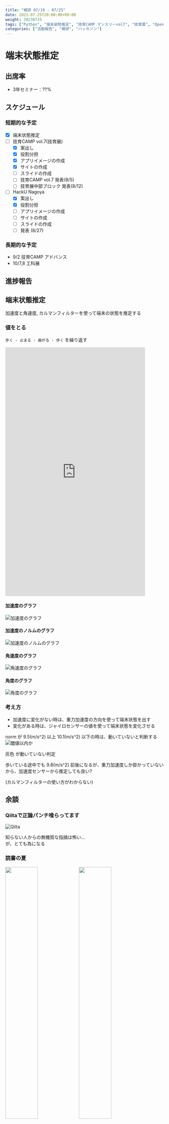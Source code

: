 ```yaml
---
title: "梶研 07/19 - 07/25"
date: 2023-07-25T20:00:00+09:00
weight: 20230725
tags: ["Python", "端末姿勢推定", "技育CAMP マンスリーvol7", "技育展", "Open Hack U NAGOYA"]
categories: ["活動報告", "梶研", "ハッカソン"]
---
```


# 端末状態推定

## 出席率
- 3年セミナー：??%

## スケジュール
### 短期的な予定
- [x] 端末状態推定
- [ ] 技育CAMP vol.7(技育展)
  - [x] 案出し
  - [x] 役割分担
  - [x] アプリイメージの作成
  - [x] サイトの作成
  - [ ] スライドの作成
  - [ ] 技育CAMP vol.7 発表(8/5)
  - [ ] 技育展中部ブロック 発表(8/12)
- [ ] HackU Nagoya
  - [x] 案出し
  - [x] 役割分担
  - [ ] アプリイメージの作成
  - [ ] サイトの作成
  - [ ] スライドの作成
  - [ ] 発表 (8/27)

### 長期的な予定
- 9/2 技育CAMP アドバンス
- 10/7,8 工科展


## 進捗報告
## 端末状態推定
加速度と角速度, カルマンフィルターを使って端末の状態を推定する  

### 値をとる
`歩く - 止まる - 曲がる - 歩く` を繰り返す

<iframe width="439" height="780" src="https://www.youtube.com/embed/wrP0ZNd1iRs" title="端末状態推定 1" frameborder="0" allow="accelerometer; autoplay; clipboard-write; encrypted-media; gyroscope; picture-in-picture; web-share" allowfullscreen></iframe>

#### 加速度のグラフ
![加速度のグラフ](./images/output_2.png)

#### 加速度のノルムのグラフ
![加速度のノルムのグラフ](./images/output_3.png)

#### 角速度のグラフ
![角速度のグラフ](./images/output_4.png)

#### 角度のグラフ
![角度のグラフ](./images/output_5.png)

### 考え方
- 加速度に変化がない時は、重力加速度の方向を使って端末状態を出す
- 変化がある時は、ジャイロセンサーの値を使って端末状態を変化させる

norm が 9.5(m/s^2) 以上 10.1(m/s^2) 以下の時は、動いていないと判断する
![閾値以内か](images/output_1.png)

灰色 が動いていない判定

歩いている途中でも 9.8(m/s^2) 前後になるが、重力加速度しか掛かっていないから、加速度センサーから推定しても良い?

(カルマンフィルターの使い方がわからない)


## 余談
### Qiitaで正論パンチ喰らってます
![Qiita](images/qiita.png)

知らない人からの無機質な指摘は怖い...  
が、とても為になる

### 読書の夏
<img src="./images/book_1.jpg" width="45%" />
<img src="./images/book_2.jpg" width="45%" />

テスト週間は読書が捗ります.  
そろそろ新しい言語に触れ合いたい!!(Rust or Kotlin?)

(藤崎彩織さんは SEKAI NO OWARI のメンバーです.)

